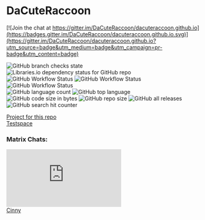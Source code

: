 # DaCuteRaccoon

[![Join the chat at https://gitter.im/DaCuteRaccoon/dacuteraccoon.github.io](https://badges.gitter.im/DaCuteRaccoon/dacuteraccoon.github.io.svg)](https://gitter.im/DaCuteRaccoon/dacuteraccoon.github.io?utm_source=badge&utm_medium=badge&utm_campaign=pr-badge&utm_content=badge)

![GitHub branch checks state](https://img.shields.io/github/checks-status/DaCuteRaccoon/dacuteraccoon.github.io/main)
<br>
![Libraries.io dependency status for GitHub repo](https://img.shields.io/librariesio/github/DaCuteRaccoon/dacuteraccoon.github.io)
<br>
![GitHub Workflow Status](https://img.shields.io/github/workflow/status/DaCuteRaccoon/dacuteraccoon.github.io/CodeQL)
![GitHub Workflow Status](https://img.shields.io/github/workflow/status/DaCuteRaccoon/dacuteraccoon.github.io/njsscan%20sarif)
![GitHub Workflow Status](https://img.shields.io/github/workflow/status/DaCuteRaccoon/dacuteraccoon.github.io/OSSAR)
<br>
![GitHub language count](https://img.shields.io/github/languages/count/DaCuteRaccoon/dacuteraccoon.github.io)
![GitHub top language](https://img.shields.io/github/languages/top/DaCuteRaccoon/dacuteraccoon.github.io)
<br>
![GitHub code size in bytes](https://img.shields.io/github/languages/code-size/DaCuteRaccoon/dacuteraccoon.github.io)
![GitHub repo size](https://img.shields.io/github/repo-size/DaCuteRaccoon/dacuteraccoon.github.io)
![GitHub all releases](https://img.shields.io/github/downloads/DaCuteRaccoon/dacuteraccoon.github.io/total)
<br>
![GitHub search hit counter](https://img.shields.io/github/search/DaCuteRaccoon/dacuteraccoon.github.io/DaCuteRaccoon)


[Project for this repo](https://github.com/users/DaCuteRaccoon/projects/4)
<br>
[Testspace](https://dacuteraccoon.testspace.com/)


### Matrix Chats:
![Matrix](https://img.shields.io/matrix/Raccoon:matrix.org)
<br>
[Cinny](https://app.cinny.in/)



<!-- Notes for me
This website is a good example template: https://api.msn.com/
https://github.com/PavelDoGreat/fluidsimulation.io
https://github.com/DaCuteRaccoon/docusaurus
https://github.com/DaCuteRaccoon/shields
-->
